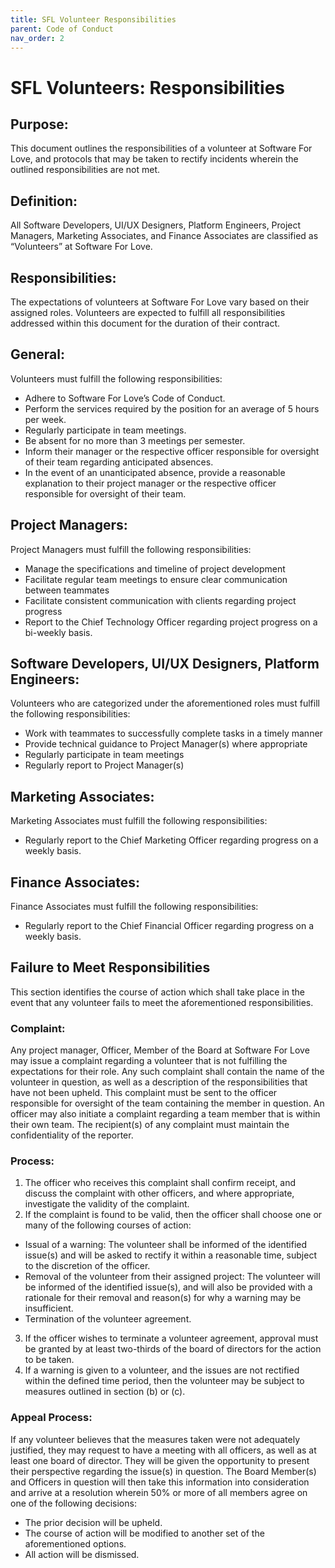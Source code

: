 ```yaml
---
title: SFL Volunteer Responsibilities
parent: Code of Conduct
nav_order: 2
---
```


# SFL Volunteers: Responsibilities

## Purpose:
This document outlines the responsibilities of a volunteer at Software For Love, and protocols that may be taken to rectify incidents wherein the outlined responsibilities are not met.

## Definition:
All Software Developers, UI/UX Designers, Platform Engineers, Project Managers, Marketing Associates, and Finance Associates are classified as “Volunteers” at Software For Love.

## Responsibilities:
The expectations of volunteers at Software For Love vary based on their assigned roles. Volunteers are expected to fulfill all responsibilities addressed within this document for the duration of their contract.

## General:
Volunteers must fulfill the following responsibilities:
* Adhere to Software For Love’s Code of Conduct.
* Perform the services required by the position for an average of 5 hours per week.
* Regularly participate in team meetings.
* Be absent for no more than 3 meetings per semester.
* Inform their manager or the respective officer responsible for oversight of their team regarding anticipated absences.
* In the event of an unanticipated absence, provide a reasonable explanation to their project manager or the respective officer responsible for oversight of their team.

## Project Managers:
Project Managers must fulfill the following responsibilities:
* Manage the specifications and timeline of project development
* Facilitate regular team meetings to ensure clear communication between teammates
* Facilitate consistent communication with clients regarding project progress
* Report to the Chief Technology Officer regarding project progress on a bi-weekly basis.

## Software Developers, UI/UX Designers, Platform Engineers:
Volunteers who are categorized under the aforementioned roles must fulfill the following responsibilities:
* Work with teammates to successfully complete tasks in a timely manner
* Provide technical guidance to Project Manager(s) where appropriate
* Regularly participate in team meetings
* Regularly report to Project Manager(s)

## Marketing Associates:
Marketing Associates must fulfill the following responsibilities:
* Regularly report to the Chief Marketing Officer regarding progress on a weekly basis.

## Finance Associates:
Finance Associates must fulfill the following responsibilities:
* Regularly report to the Chief Financial Officer regarding progress on a weekly basis.

## Failure to Meet Responsibilities
This section identifies the course of action which shall take place in the event that any volunteer fails to meet the aforementioned responsibilities.

### Complaint:
Any project manager, Officer, Member of the Board at Software For Love may issue a complaint regarding a volunteer that is not fulfilling the expectations for their role. Any such complaint shall contain the name of the volunteer in question, as well as a description of the responsibilities that have not been upheld. This complaint must be sent to the officer responsible for oversight of the team containing the member in question. An officer may also initiate a complaint regarding a team member that is within their own team. The recipient(s) of any complaint must maintain the confidentiality of the reporter.

### Process:
1. The officer who receives this complaint shall confirm receipt, and discuss the complaint with other officers, and where appropriate, investigate the validity of the complaint.
2. If the complaint is found to be valid, then the officer shall choose one or many of the following courses of action:
* Issual of a warning: The volunteer shall be informed of the identified issue(s) and will be asked to rectify it within a reasonable time, subject to the discretion of the officer.
* Removal of the volunteer from their assigned project:  The volunteer will be informed of the identified issue(s), and will also be provided with a rationale for their removal and reason(s) for why a warning may be insufficient.
* Termination of the volunteer agreement.
3. If the officer wishes to terminate a volunteer agreement, approval must be granted by at least two-thirds of the board of directors for the action to be taken.
4. If a warning is given to a volunteer, and the issues are not rectified within the defined time period, then the volunteer may be subject to measures outlined in section (b) or (c).

### Appeal Process:
If any volunteer believes that the measures taken were not adequately justified, they may request to have a meeting with all officers, as well as at least one board of director. They will be given the opportunity to present their perspective regarding the issue(s) in question. The Board Member(s) and Officers in question will then take this information into consideration and arrive at a resolution wherein 50% or more of all members agree on one of the following decisions:
* The prior decision will be upheld.
* The course of action will be modified to another set of the aforementioned options.
* All action will be dismissed.
